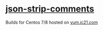 # [json-strip-comments](https://github.com/jc21/json-strip-comments)

Builds for Centos 7/8 hosted on [yum.jc21.com](https://yum.jc21.com)

